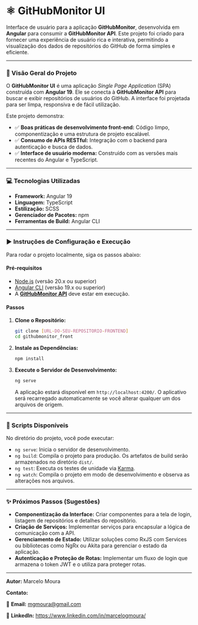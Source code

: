 # ⚛️ GitHubMonitor UI

Interface de usuário para a aplicação **GitHubMonitor**, desenvolvida em **Angular** para consumir a **GitHubMonitor API**. Este projeto foi criado para fornecer uma experiência de usuário rica e interativa, permitindo a visualização dos dados de repositórios do GitHub de forma simples e eficiente.

---

### 📝 Visão Geral do Projeto

O **GitHubMonitor UI** é uma aplicação _Single Page Application_ (SPA) construída com **Angular 19**. Ele se conecta à **GitHubMonitor API** para buscar e exibir repositórios de usuários do GitHub. A interface foi projetada para ser limpa, responsiva e de fácil utilização.

Este projeto demonstra:

* ✅ **Boas práticas de desenvolvimento front-end:** Código limpo, componentização e uma estrutura de projeto escalável.
* ✅ **Consumo de APIs RESTful:** Integração com o backend para autenticação e busca de dados.
* ✅ **Interface de usuário moderna:** Construído com as versões mais recentes do Angular e TypeScript.

---

### 💻 Tecnologias Utilizadas

* **Framework:** Angular 19
* **Linguagem:** TypeScript
* **Estilização:** SCSS
* **Gerenciador de Pacotes:** npm
* **Ferramentas de Build:** Angular CLI

---

### ▶️ Instruções de Configuração e Execução

Para rodar o projeto localmente, siga os passos abaixo:

#### Pré-requisitos

* [Node.js](https://nodejs.org/) (versão 20.x ou superior)
* [Angular CLI](https://angular.io/cli) (versão 19.x ou superior)
* A **[GitHubMonitor API](https://github.com/marcelogmoura/GitHubMonitor.API)** deve estar em execução.

#### Passos

1.  **Clone o Repositório:**

    ```bash
    git clone [URL-DO-SEU-REPOSITORIO-FRONTEND]
    cd githubmonitor_front
    ```

2.  **Instale as Dependências:**

    ```bash
    npm install
    ```

3.  **Execute o Servidor de Desenvolvimento:**

    ```bash
    ng serve
    ```

    A aplicação estará disponível em `http://localhost:4200/`. O aplicativo será recarregado automaticamente se você alterar qualquer um dos arquivos de origem.

---

### 📜 Scripts Disponíveis

No diretório do projeto, você pode executar:

* `ng serve`: Inicia o servidor de desenvolvimento.
* `ng build`: Compila o projeto para produção. Os artefatos de build serão armazenados no diretório `dist/`.
* `ng test`: Executa os testes de unidade via [Karma](https://karma-runner.github.io).
* `ng watch`: Compila o projeto em modo de desenvolvimento e observa as alterações nos arquivos.

---

### ✨ Próximos Passos (Sugestões)

* **Componentização da Interface:** Criar componentes para a tela de login, listagem de repositórios e detalhes do repositório.
* **Criação de Serviços:** Implementar serviços para encapsular a lógica de comunicação com a API.
* **Gerenciamento de Estado:** Utilizar soluções como RxJS com Services ou bibliotecas como NgRx ou Akita para gerenciar o estado da aplicação.
* **Autenticação e Proteção de Rotas:** Implementar um fluxo de login que armazena o token JWT e o utiliza para proteger rotas.

---

**Autor:** Marcelo Moura

**Contato:**

📧 **Email:** mgmoura@gmail.com

🔗 **LinkedIn:** https://www.linkedin.com/in/marcelogmoura/